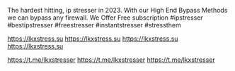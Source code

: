 The hardest hitting, ip stresser in 2023. With our High End Bypass Methods we can bypass any firewall. We Offer Free subscription
#ipstresser #bestipstresser #freestresser #instantstresser #stressthem

https://lkxstress.su
https://lkxstress.su
https://lkxstress.su
https://lkxstress.su


https://t.me/lkxstresser
https://t.me/lkxstresser
https://t.me/lkxstresser
